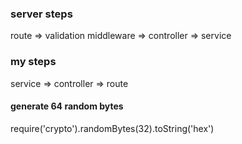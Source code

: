 ### server steps

route ⇒ validation middleware ⇒ controller ⇒ service

### my steps

service ⇒ controller ⇒ route

#### generate 64 random bytes
 require('crypto').randomBytes(32).toString('hex')